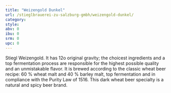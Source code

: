 ```yaml
---
title: "Weizengold Dunkel"
url: /stieglbrauerei-zu-salzburg-gmbh/weizengold-dunkel/
category: 
style: 
abv: 0
ibu: 0
srm: 0
upc: 0
---
```

Stiegl Weizengold. It has 12o original gravity; the choicest ingredients and a top fermentation process are responsible for the highest possible quality and an unmistakable flavor. It is brewed according to the classic wheat beer recipe: 60 % wheat malt and 40 % barley malt, top fermentation and in compliance with the Purity Law of 1516.  This dark wheat beer specialty is a natural and spicy beer brand.
